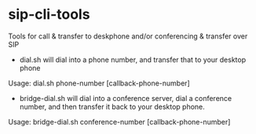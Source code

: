 sip-cli-tools
=============

Tools for call &amp; transfer to deskphone and/or conferencing &amp; transfer over SIP

* dial.sh will dial into a phone number, and transfer that to your desktop phone

Usage:
     dial.sh phone-number [callback-phone-number]


* bridge-dial.sh will dial into a conference server, dial a conference number,
                 and then transfer it back to your desktop phone.

Usage:
     bridge-dial.sh conference-number [callback-phone-number]


